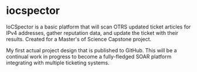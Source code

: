 # iocspector
IoCSpector is a basic platform that will scan OTRS updated ticket articles for IPv4 addresses, gather reputation data, and update the ticket with their results. Created for a Master's of Science Capstone project.

My first actual project design that is published to GitHub. This will be a continual work in progress to become a fully-fledged SOAR platform integrating with multiple ticketing systems.
